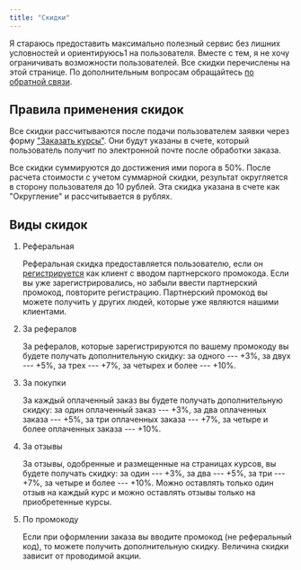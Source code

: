 ```yaml
---
title: "Скидки"
---
```


Я стараюсь предоставить максимально полезный сервис без лишних
условностей и ориентируюсь1 на пользователя.  Вместе с тем, я не хочу
ограничивать возможности пользователей.  Все скидки перечислены на
этой странице.  По дополнительным вопросам обращайтесь [по обратной
связи](/feedback.html).

## Правила применения скидок

Все скидки рассчитываются после подачи пользователем заявки через
форму ["Заказать курсы"](/feedback.html#order).  Они будут указаны в
счете, который пользователь получит по электронной почте после
обработки заказа.

Все скидки суммируются до достижения ими порога в 50%.  После расчета
стоимости с учетом суммарной скидки, результат округляется в сторону
пользователя до 10 рублей.  Эта скидка указана в счете как
"Округление" и рассчитывается в рублях.

## Виды скидок

1. Реферальная

   Реферальная скидка предоставляется пользователю, если он
   [регистрируется](/feedback.html#submit) как клиент с вводом
   партнерского промокода.  Если вы уже зарегистрировались, но забыли
   ввести партнерский промокод, повторите регистрацию.  Партнерский
   промокод вы можете получить у других людей, которые уже являются
   нашими клиентами.

2. За рефералов

   За рефералов, которые зарегистрируются по вашему промокоду вы
   будете получать дополнительную скидку: за одного --- +3%, за двух
   --- +5%, за трех --- +7%, за четырех и более --- +10%.

3. За покупки

   За каждый оплаченный заказ вы будете получать дополнительную
   скидку: за один оплаченный заказ --- +3%, за два оплаченных заказа
   --- +5%, за три оплаченных заказа --- +7%, за четыре и более
   оплаченных заказа --- +10%.

4. За отзывы

   За отзывы, одобренные и размещенные на страницах курсов, вы будете
   получать скидку: за один --- +3%, за два --- +5%, за три --- +7%,
   за четыре и более --- +10%.  Можно оставлять только один отзыв на
   каждый курс и можно оставлять отзывы только на приобретенные курсы.

5. По промокоду

   Если при оформлении заказа вы вводите промокод (не реферальный
   код), то можете получить дополнительную скидку.  Величина скидки
   зависит от проводимой акции.
